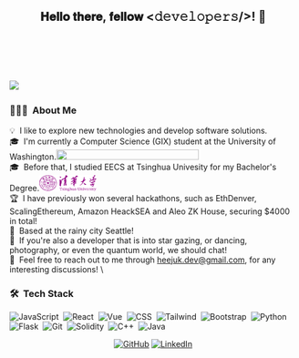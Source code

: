 <div align="center">
<h2> 𝐇𝐞𝐥𝐥𝐨 𝐭𝐡𝐞𝐫𝐞, 𝐟𝐞𝐥𝐥𝐨𝐰 <𝚍𝚎𝚟𝚎𝚕𝚘𝚙𝚎𝚛𝚜/>! 👋
<!-- <img src="https://github.com/ABSphreak/ABSphreak/blob/master/gifs/Hi.gif" width="30"> -->
</h2>
</div>

<!-- [![Typing SVG](https://readme-typing-svg.demolab.com/?lines=Full+Stack+Developer;Actively+looking+for+SDE+roles)](https://git.io/typing-svg) -->
<div style="width: 100%; margin-top: 100px; font-family: Arial, sans-serif;">
  <!-- Replace the value of lines with your desired text -->
  <img src="https://readme-typing-svg.demolab.com/?lines=Full+Stack+Developer;Actively+looking+for+SDE+roles" style="width: 100vw";/>
</div>

### 👩🏻‍💻 &nbsp;About Me


💡 &nbsp;I like to explore new technologies and develop software solutions.\
🎓 &nbsp;I'm currently a Computer Science (GIX) student at the University of Washington.<img src="https://uw-s3-cdn.s3.us-west-2.amazonaws.com/wp-content/uploads/sites/98/2014/09/07214441/Signature_Left_Purple_Hex.png" width="250" height = "18">
\
🎓 &nbsp;Before that, I studied EECS at Tsinghua Univesity for my Bachelor's Degree.<img src="https://raw.githubusercontent.com/HeeJu-K/HeeJu-K/main/Tsinghua_logo-cropped.svg" width="100" height="28" >
\
🏆 &nbsp;I have previously won several hackathons, such as EthDenver, ScalingEthereum, Amazon HeackSEA and Aleo ZK House, securing $4000 in total! \
📍 &nbsp;Based at the rainy city Seattle! \
🔭 &nbsp;If you're also a developer that is into star gazing, or dancing, photography, or even the quantum world, we should chat! \
💬 &nbsp;Feel free to reach out to me through heejuk.dev@gmail.com, for any interesting discussions! \
<!-- 📄 &nbsp;Please have a look at my [Résumé](https://www.adityavsingh.com/resume.html) for more details about me. I'm open to feedback and suggestions! -->

<div>
<!-- <img src="https://github-readme-stats.vercel.app/api?username=HeeJu-K&amp;show_icons=true&amp;theme=radical" alt="GitHub Readme Stats" style="width: 50%;"> -->

<!-- <img src="https://github-readme-stats.vercel.app/api/top-langs/?username=HeeJu-K&layout=compact&amp;show_icons=true&amp;theme=radical" alt="Top Langs" style="width: 45%;"> -->
</div>

### 🛠 &nbsp;Tech Stack

![JavaScript](https://img.shields.io/badge/-JavaScript-05122A?style=flat&logo=javascript&logoColor=1572B6)&nbsp;
![React](https://img.shields.io/badge/-React-05122A?style=flat&logo=react&logoColor=1572B6)&nbsp;
![Vue](https://img.shields.io/badge/-Vue-05122A?style=flat&logo=vue&logoColor=1572B6)&nbsp;
![CSS](https://img.shields.io/badge/-CSS-05122A?style=flat&logo=CSS3&logoColor=1572B6)&nbsp;
![Tailwind](https://img.shields.io/badge/-Tailwind-05122A?style=flat&logo=Tailwind&logoColor=00599C)&nbsp;
![Bootstrap](https://img.shields.io/badge/-Bootstrap-05122A?style=flat&logo=Bootstrap&logoColor=00599C)&nbsp;
![Python](https://img.shields.io/badge/-Python-05122A?style=flat&logo=python&logoColor=FFA518)&nbsp;
![Flask](https://img.shields.io/badge/-Flask-05122A?style=flat&logo=flask&logoColor=FFA518)&nbsp;
![Git](https://img.shields.io/badge/-Git-05122A?style=flat&logo=git&logoColor=FFA518)&nbsp;
![Solidity](https://img.shields.io/badge/-Solidity-05122A?style=flat&logo=solidity&logoColor=FFA518)&nbsp;
![C++](https://img.shields.io/badge/-C++-05122A?style=flat&logo=C%2B%2B&logoColor=FFA518)&nbsp;
![Java](https://img.shields.io/badge/-Java-05122A?style=flat&logo=Java&logoColor=FFA518)&nbsp;

<!-- ![Illustrator](https://img.shields.io/badge/-Illustrator-05122A?style=flat&logo=adobe-illustrator)&nbsp;
![Photoshop](https://img.shields.io/badge/-Photoshop-05122A?style=flat&logo=adobe-photoshop)&nbsp;
![InDesign](https://img.shields.io/badge/-InDesign-05122A?style=flat&logo=adobe-indesign) -->

<!-- ![Django](https://img.shields.io/badge/-Django-05122A?style=flat&logo=django&logoColor=092E20)&nbsp; -->
<!-- ![Bootstrap](https://img.shields.io/badge/-Bootstrap-05122A?style=flat&logo=bootstrap&logoColor=563D7C)\ -->
<!-- ![RStudio](https://img.shields.io/badge/-RStudio-05122A?style=flat&logo=rstudio)&nbsp; -->
<!-- ![Eclipse](https://img.shields.io/badge/-Eclipse-05122A?style=flat&logo=eclipse-ide&logoColor=2C2255)\ -->

<div align="center">
    <a href="https://github.com/HeeJu-K" target="_blank"><img alt="GitHub" src="https://img.shields.io/badge/@HeeJu-K?style=flat-square&logo=GitHub&logoColor=black&labelBgColor=white"></a>
    <a href="https://www.linkedin.com/in/HeeJu-K" target="_blank"><img alt="LinkedIn" src="https://img.shields.io/badge/-LinkedIn-0077B5?style=flat-square&logo=Linkedin&logoColor=white"></a>
</div>
